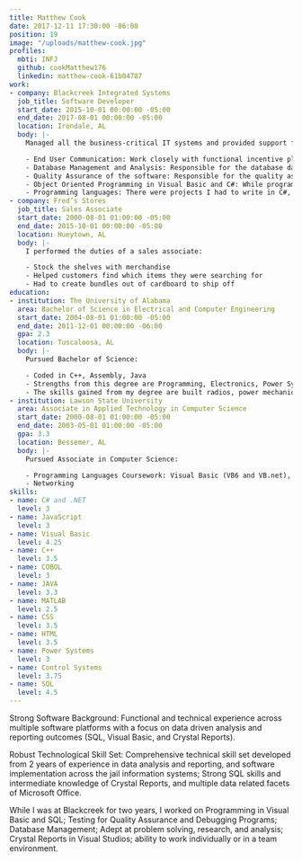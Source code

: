 ```yaml
---
title: Matthew Cook
date: 2017-12-11 17:30:00 -06:00
position: 19
image: "/uploads/matthew-cook.jpg"
profiles:
  mbti: INFJ
  github: cookMatthew176
  linkedin: matthew-cook-61b04787
work:
- company: Blackcreek Integrated Systems
  job_title: Software Developer
  start_date: 2015-10-01 00:00:00 -05:00
  end_date: 2017-08-01 00:00:00 -05:00
  location: Irondale, AL
  body: |-
    Managed all the business-critical IT systems and provided support for nearly 30 counties in jail information systems:

    - End User Communication: Work closely with functional incentive plan administrators in a design specification capacity to ensure that the business requirements of the end user are met
    - Database Management and Analysis: Responsible for the database data, tables, programming in SQL, and security of Microsoft SQL server management studio for the company
    - Quality Assurance of the software: Responsible for the quality assurance of the company’s jail information systems through different types of testing and bug discovery
    - Object Oriented Programming in Visual Basic and C#: While programming in VB.net, responsible for the building, testing, and debugging of multiple services, programs, and crystal reports of the company’s jail information system
    - Programming languages: There were projects I had to write in C#, JavaScript, and HTML5 to go along with Visual Basic
- company: Fred’s Stores
  job_title: Sales Associate
  start_date: 2000-08-01 01:00:00 -05:00
  end_date: 2015-10-01 00:00:00 -05:00
  location: Hueytown, AL
  body: |-
    I performed the duties of a sales associate:

    - Stock the shelves with merchandise
    - Helped customers find which items they were searching for
    - Had to create bundles out of cardboard to ship off
education:
- institution: The University of Alabama
  area: Bachelor of Science in Electrical and Computer Engineering
  start_date: 2004-08-01 01:00:00 -05:00
  end_date: 2011-12-01 00:00:00 -06:00
  gpa: 2.3
  location: Tuscaloosa, AL
  body: |-
    Pursued Bachelor of Science:

    - Coded in C++, Assembly, Java
    - Strengths from this degree are Programming, Electronics, Power Systems, and Control Systems
    - The skills gained from my degree are built radios, power mechanics and power magnetism, microcomputers, and programmed PLC circuits
- institution: Lawson State University
  area: Associate in Applied Technology in Computer Science
  start_date: 2000-08-01 01:00:00 -05:00
  end_date: 2003-05-01 01:00:00 -05:00
  gpa: 3.3
  location: Bessemer, AL
  body: |-
    Pursued Associate in Computer Science:

    - Programming Languages Coursework: Visual Basic (VB6 and VB.net), COBOL, C#/C++, Java, HTML, CSS, JavaScript, VHDL code, Assembly Machine Language, MATLAB, SQL
    - Networking
skills:
- name: C# and .NET
  level: 3
- name: JavaScript
  level: 3
- name: Visual Basic
  level: 4.25
- name: C++
  level: 3.5
- name: COBOL
  level: 3
- name: JAVA
  level: 3.3
- name: MATLAB
  level: 2.5
- name: CSS
  level: 3.5
- name: HTML
  level: 3.5
- name: Power Systems
  level: 3
- name: Control Systems
  level: 3.75
- name: SQL
  level: 4.5
---
```


Strong Software Background: Functional and technical experience across multiple software platforms with a focus on data driven analysis and reporting outcomes (SQL, Visual Basic, and Crystal Reports).

Robust Technological Skill Set: Comprehensive technical skill set developed from 2 years of experience in data analysis and reporting, and software implementation across the jail information systems; Strong SQL skills and intermediate knowledge of Crystal Reports, and multiple data related facets of Microsoft Office.

While I was at Blackcreek for two years, I worked on Programming in Visual Basic and SQL; Testing for Quality Assurance and Debugging Programs; Database Management; Adept at problem solving, research, and analysis; Crystal Reports in Visual Studios; ability to work individually or in a team environment.
